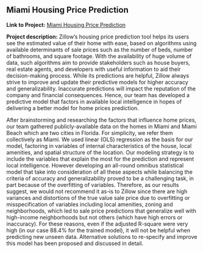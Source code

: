 ## Miami Housing Price Prediction

**Link to Project:** 
[Miami Housing Price Prediction](/508_html/MiamiHomePricePredict.html)

**Project description:** 
Zillow’s housing price prediction tool helps its users see the estimated value of their home with ease, based on algorithms using available determinants of sale prices such as the number of beds, number of bathrooms, and square footage. With the availability of huge volume of data, such algorithms aim to provide stakeholders such as house buyers, real estate agents, and developers with useful information to aid their decision-making process. While its predictions are helpful, Zillow always strive to improve and update their predictive models for higher accuracy and generalizability. Inaccurate predictions will impact the reputation of the company and financial consequences. Hence, our team has developed a predictive model that factors in available local intelligence in hopes of delivering a better model for home prices prediction.

After brainstorming and researching the factors that influence home prices, our team gathered publicly-available data on the homes in Miami and Miami Beach which are two cities in Florida. For simplicity, we refer them collectively as Miami. We used linear (OLS) regression as the basis for our model, factoring in variables of internal characteristics of the house, local amenities, and spatial structure of the location. Our modeling strategy is to include the variables that explain the most for the prediction and represent local intelligence. However developing an all-round omnibus statistical model that take into consideration of all these aspects while balancing the criteria of accuracy and generalizability proved to be a challenging task, in part because of the overfitting of variables. Therefore, as our results suggest, we would not recommend it as-is to Zillow since there are high variances and distortions of the true value sale price due to overfitting or misspecification of variables including local amenities, zoning and neighborhoods, which led to sale price predictions that generalize well with high-income neighborhoods but not others (which have high errors or inaccuracy). For these reasons, even if the adjusted R-square were very high (in our case 88.4% for the trained model), it will not be helpful when predicting new unseen data. Alternative solutions to re-specify and improve this model has been proposed and discussed in detail.